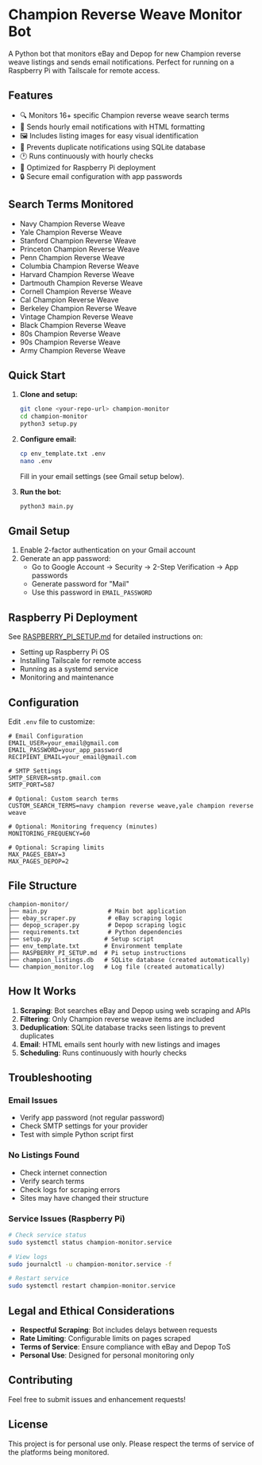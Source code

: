 # Champion Reverse Weave Monitor Bot

A Python bot that monitors eBay and Depop for new Champion reverse weave listings and sends email notifications. Perfect for running on a Raspberry Pi with Tailscale for remote access.

## Features

- 🔍 Monitors 16+ specific Champion reverse weave search terms
- 📧 Sends hourly email notifications with HTML formatting
- 🖼️ Includes listing images for easy visual identification
- 🚫 Prevents duplicate notifications using SQLite database
- 🕐 Runs continuously with hourly checks
- 🍓 Optimized for Raspberry Pi deployment
- 🔒 Secure email configuration with app passwords

## Search Terms Monitored

- Navy Champion Reverse Weave
- Yale Champion Reverse Weave
- Stanford Champion Reverse Weave
- Princeton Champion Reverse Weave
- Penn Champion Reverse Weave
- Columbia Champion Reverse Weave
- Harvard Champion Reverse Weave
- Dartmouth Champion Reverse Weave
- Cornell Champion Reverse Weave
- Cal Champion Reverse Weave
- Berkeley Champion Reverse Weave
- Vintage Champion Reverse Weave
- Black Champion Reverse Weave
- 80s Champion Reverse Weave
- 90s Champion Reverse Weave
- Army Champion Reverse Weave

## Quick Start

1. **Clone and setup:**
   ```bash
   git clone <your-repo-url> champion-monitor
   cd champion-monitor
   python3 setup.py
   ```

2. **Configure email:**
   ```bash
   cp env_template.txt .env
   nano .env
   ```
   
   Fill in your email settings (see Gmail setup below).

3. **Run the bot:**
   ```bash
   python3 main.py
   ```

## Gmail Setup

1. Enable 2-factor authentication on your Gmail account
2. Generate an app password:
   - Go to Google Account → Security → 2-Step Verification → App passwords
   - Generate password for "Mail"
   - Use this password in `EMAIL_PASSWORD`

## Raspberry Pi Deployment

See [RASPBERRY_PI_SETUP.md](RASPBERRY_PI_SETUP.md) for detailed instructions on:
- Setting up Raspberry Pi OS
- Installing Tailscale for remote access
- Running as a systemd service
- Monitoring and maintenance

## Configuration

Edit `.env` file to customize:

```env
# Email Configuration
EMAIL_USER=your_email@gmail.com
EMAIL_PASSWORD=your_app_password
RECIPIENT_EMAIL=your_email@gmail.com

# SMTP Settings
SMTP_SERVER=smtp.gmail.com
SMTP_PORT=587

# Optional: Custom search terms
CUSTOM_SEARCH_TERMS=navy champion reverse weave,yale champion reverse weave

# Optional: Monitoring frequency (minutes)
MONITORING_FREQUENCY=60

# Optional: Scraping limits
MAX_PAGES_EBAY=3
MAX_PAGES_DEPOP=2
```

## File Structure

```
champion-monitor/
├── main.py                 # Main bot application
├── ebay_scraper.py         # eBay scraping logic
├── depop_scraper.py        # Depop scraping logic
├── requirements.txt        # Python dependencies
├── setup.py               # Setup script
├── env_template.txt       # Environment template
├── RASPBERRY_PI_SETUP.md  # Pi setup instructions
├── champion_listings.db   # SQLite database (created automatically)
└── champion_monitor.log   # Log file (created automatically)
```

## How It Works

1. **Scraping**: Bot searches eBay and Depop using web scraping and APIs
2. **Filtering**: Only Champion reverse weave items are included
3. **Deduplication**: SQLite database tracks seen listings to prevent duplicates
4. **Email**: HTML emails sent hourly with new listings and images
5. **Scheduling**: Runs continuously with hourly checks

## Troubleshooting

### Email Issues
- Verify app password (not regular password)
- Check SMTP settings for your provider
- Test with simple Python script first

### No Listings Found
- Check internet connection
- Verify search terms
- Check logs for scraping errors
- Sites may have changed their structure

### Service Issues (Raspberry Pi)
```bash
# Check service status
sudo systemctl status champion-monitor.service

# View logs
sudo journalctl -u champion-monitor.service -f

# Restart service
sudo systemctl restart champion-monitor.service
```

## Legal and Ethical Considerations

- **Respectful Scraping**: Bot includes delays between requests
- **Rate Limiting**: Configurable limits on pages scraped
- **Terms of Service**: Ensure compliance with eBay and Depop ToS
- **Personal Use**: Designed for personal monitoring only

## Contributing

Feel free to submit issues and enhancement requests!

## License

This project is for personal use only. Please respect the terms of service of the platforms being monitored.

